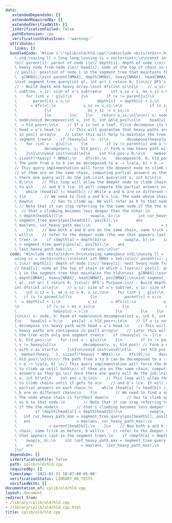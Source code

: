 ```yaml
---
data:
  _extendedDependsOn: []
  _extendedRequiredBy: []
  _extendedVerifiedWith: []
  _isVerificationFailed: false
  _pathExtension: cpp
  _verificationStatusIcon: ':warning:'
  attributes:
    links: []
  bundledCode: "#line 1 \"cplib/old/hld.cpp\"\n#include <bits/stdc++.h>\n\nusing namespace\
    \ std;\nusing ll = long long;\nusing vi = vector<int>;\n\nconst int NMAX = 1e5;\n\
    \n// parent[i]: parent of node i\n// depth[i]: depth of node i\n// heavy[i]: next\
    \ heavy node from node i\n// head[i]: node at the top of chain in which i lies\n\
    // pos[i]: position of node i in the segment tree that maintains the hld\n\nvi\
    \  g[NMAX];\nint parent[NMAX], depth[NMAX], heavy[NMAX], head[NMAX], pos[NMAX];\n\
    \nint segment_tree_query(int ql, int qr) { return 0; }\n\n// DFS's Purpose:\n\
    // - Build depth and heavy array.\nint dfs(int u)\n{\n    // u_sz: size of u's\
    \ subtree, v_sz: size of v's subtree\n    int u_sz = 1, mx_v_sz = 0, v_sz;\n\n\
    \    for (int v : g[u])\n    {\n        if (v != parent[u])\n        {\n     \
    \       parent[v] = u;\n            depth[v]  = depth[u] + 1;\n            v_sz\
    \      = dfs(v);\n            u_sz += v_sz;\n\n            if (v_sz > mx_v_sz)\n\
    \            {\n                mx_v_sz  = v_sz;\n                heavy[u] = v;\n\
    \            }\n        }\n    }\n    return u_sz;\n}\n\n// u: node, h: head of\
    \ node\nvoid decompose(int u, int h, int &hld_pos)\n{\n    head[u] = h;\n    pos[u]\
    \  = hld_pos++;\n\n    // If u is not a leaf, first decompose its heavy path with\
    \ head = u's head.\n    // This will guarantee that heavy paths are contiguous\
    \ in pos[] array\n    // Later this will help to maintain the tree with only one\
    \ segment tree\n    if (heavy[u] != -1)\n        decompose(heavy[u], h, hld_pos);\n\
    \    for (int v : g[u])\n    {\n        if (v != parent[u] and v != heavy[u])\n\
    \            decompose(v, v, hld_pos); // Form a new heavy path with v as start\n\
    \    }\n}\n\nvoid init(void)\n{\n    int hld_pos = 0;\n\n    memset(heavy, -1,\
    \ sizeof(*heavy) * NMAX);\n    dfs(0);\n    decompose(0, 0, hld_pos);\n}\n\n//\
    \ The path from a to b can be decomposed to a -> lca(a, b) + b -> lca(a, b).\n\
    // This query implementation will force the deepest node to climb up until both\n\
    // of them are on the same chain, computing partial answers as they go.\n// Once\
    \ there one query will do the job.\nint query(int a, int b)\n{\n    int ans =\
    \ 0;\n\n    // This loop will allow the deeper node to climb chains until it gets\
    \ to a\n    // and b's lca. It will compute the partial answers on each chain.\n\
    \    while (head[a] != head[b]) // While a and b are on different chains\n   \
    \ {\n        // We need to find a and b's lca. The node whose chain is furthest\
    \ down\n        // has to climb up. We will refer as b to that node.\n       \
    \ // Note that it can stop referring to the same node if the the node\n      \
    \  // that's climbing becomes less deeper than the other.\n        if (depth[head[a]]\
    \ > depth[head[b]])\n            swap(a, b);\n        int cur_heavy_path_max =\
    \ segment_tree_query(pos[head[b]], pos[b]);\n        ans                    =\
    \ max(ans, cur_heavy_path_max);\n        b                      = parent[head[b]];\n\
    \    }\n    // Now both a and b are on the same chain, same trick as before, b\
    \ will\n    // refer to the deeper node (the one that appears last in the segment\
    \ tree).\n    if (depth[a] > depth[b])\n        swap(a, b);\n    int last_heavy_path_max\
    \ = segment_tree_query(pos[a], pos[b]);\n    ans                     = max(ans,\
    \ last_heavy_path_max);\n    return ans;\n}\n"
  code: "#include <bits/stdc++.h>\n\nusing namespace std;\nusing ll = long long;\n\
    using vi = vector<int>;\n\nconst int NMAX = 1e5;\n\n// parent[i]: parent of node\
    \ i\n// depth[i]: depth of node i\n// heavy[i]: next heavy node from node i\n\
    // head[i]: node at the top of chain in which i lies\n// pos[i]: position of node\
    \ i in the segment tree that maintains the hld\n\nvi  g[NMAX];\nint parent[NMAX],\
    \ depth[NMAX], heavy[NMAX], head[NMAX], pos[NMAX];\n\nint segment_tree_query(int\
    \ ql, int qr) { return 0; }\n\n// DFS's Purpose:\n// - Build depth and heavy array.\n\
    int dfs(int u)\n{\n    // u_sz: size of u's subtree, v_sz: size of v's subtree\n\
    \    int u_sz = 1, mx_v_sz = 0, v_sz;\n\n    for (int v : g[u])\n    {\n     \
    \   if (v != parent[u])\n        {\n            parent[v] = u;\n            depth[v]\
    \  = depth[u] + 1;\n            v_sz      = dfs(v);\n            u_sz += v_sz;\n\
    \n            if (v_sz > mx_v_sz)\n            {\n                mx_v_sz  = v_sz;\n\
    \                heavy[u] = v;\n            }\n        }\n    }\n    return u_sz;\n\
    }\n\n// u: node, h: head of node\nvoid decompose(int u, int h, int &hld_pos)\n\
    {\n    head[u] = h;\n    pos[u]  = hld_pos++;\n\n    // If u is not a leaf, first\
    \ decompose its heavy path with head = u's head.\n    // This will guarantee that\
    \ heavy paths are contiguous in pos[] array\n    // Later this will help to maintain\
    \ the tree with only one segment tree\n    if (heavy[u] != -1)\n        decompose(heavy[u],\
    \ h, hld_pos);\n    for (int v : g[u])\n    {\n        if (v != parent[u] and\
    \ v != heavy[u])\n            decompose(v, v, hld_pos); // Form a new heavy path\
    \ with v as start\n    }\n}\n\nvoid init(void)\n{\n    int hld_pos = 0;\n\n  \
    \  memset(heavy, -1, sizeof(*heavy) * NMAX);\n    dfs(0);\n    decompose(0, 0,\
    \ hld_pos);\n}\n\n// The path from a to b can be decomposed to a -> lca(a, b)\
    \ + b -> lca(a, b).\n// This query implementation will force the deepest node\
    \ to climb up until both\n// of them are on the same chain, computing partial\
    \ answers as they go.\n// Once there one query will do the job.\nint query(int\
    \ a, int b)\n{\n    int ans = 0;\n\n    // This loop will allow the deeper node\
    \ to climb chains until it gets to a\n    // and b's lca. It will compute the\
    \ partial answers on each chain.\n    while (head[a] != head[b]) // While a and\
    \ b are on different chains\n    {\n        // We need to find a and b's lca.\
    \ The node whose chain is furthest down\n        // has to climb up. We will refer\
    \ as b to that node.\n        // Note that it can stop referring to the same node\
    \ if the the node\n        // that's climbing becomes less deeper than the other.\n\
    \        if (depth[head[a]] > depth[head[b]])\n            swap(a, b);\n     \
    \   int cur_heavy_path_max = segment_tree_query(pos[head[b]], pos[b]);\n     \
    \   ans                    = max(ans, cur_heavy_path_max);\n        b        \
    \              = parent[head[b]];\n    }\n    // Now both a and b are on the same\
    \ chain, same trick as before, b will\n    // refer to the deeper node (the one\
    \ that appears last in the segment tree).\n    if (depth[a] > depth[b])\n    \
    \    swap(a, b);\n    int last_heavy_path_max = segment_tree_query(pos[a], pos[b]);\n\
    \    ans                     = max(ans, last_heavy_path_max);\n    return ans;\n\
    }\n"
  dependsOn: []
  isVerificationFile: false
  path: cplib/old/hld.cpp
  requiredBy: []
  timestamp: '2021-01-31 10:07:00-05:00'
  verificationStatus: LIBRARY_NO_TESTS
  verifiedWith: []
documentation_of: cplib/old/hld.cpp
layout: document
redirect_from:
- /library/cplib/old/hld.cpp
- /library/cplib/old/hld.cpp.html
title: cplib/old/hld.cpp
---
```

